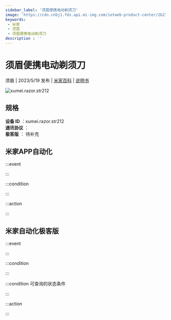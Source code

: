 ```yaml
---
sidebar_label: '须眉便携电动剃须刀'
image: 'https://cdn.cnbj1.fds.api.mi-img.com/iotweb-product-center/2b27e829eb7a2fc5b2b73a3bebd10344_1681799951508.png?GalaxyAccessKeyId=AKVGLQWBOVIRQ3XLEW&Expires=9223372036854775807&Signature=BO/J42RY+n+waNpUQJoPl7m041A='
keywords: 
 - 米家
 - 须眉
 - 须眉便携电动剃须刀
description : ''
---
```

# 须眉便携电动剃须刀

须眉 | 2023/5/19 发布 | [米家百科](https://home.mi.com/webapp/content/baike/product/index.html?model=xumei.razor.str212) | [说明书](https://home.mi.com/views/introduction.html?model=xumei.razor.str212&region=cn)

![xumei.razor.str212](https://cdn.cnbj1.fds.api.mi-img.com/iotweb-product-center/2b27e829eb7a2fc5b2b73a3bebd10344_1681799951508.png?GalaxyAccessKeyId=AKVGLQWBOVIRQ3XLEW&Expires=9223372036854775807&Signature=BO/J42RY+n+waNpUQJoPl7m041A=)

## 规格  
> 
**设备 ID** ：xumei.razor.str212  
**通讯协议** ：  
**极客版**  ： 待补充 


## 米家APP自动化  

:::event  

:::

:::condition  

:::

:::action   

:::

## 米家自动化极客版  

:::event  

:::

:::condition  

:::

:::condition 可查询的状态条件  

:::

:::action  

:::

        
